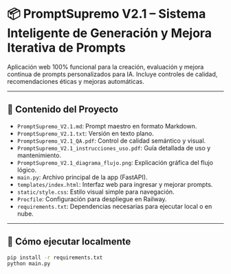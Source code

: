 # 📦 PromptSupremo V2.1 – Sistema Inteligente de Generación y Mejora Iterativa de Prompts

Aplicación web 100% funcional para la creación, evaluación y mejora continua de prompts personalizados para IA. Incluye controles de calidad, recomendaciones éticas y mejoras automáticas.

---

## 📘 Contenido del Proyecto

- `PromptSupremo_V2.1.md`: Prompt maestro en formato Markdown.
- `PromptSupremo_V2.1.txt`: Versión en texto plano.
- `PromptSupremo_V2.1_QA.pdf`: Control de calidad semántico y visual.
- `PromptSupremo_V2.1_instrucciones_uso.pdf`: Guía detallada de uso y mantenimiento.
- `PromptSupremo_V2.1_diagrama_flujo.png`: Explicación gráfica del flujo lógico.
- `main.py`: Archivo principal de la app (FastAPI).
- `templates/index.html`: Interfaz web para ingresar y mejorar prompts.
- `static/style.css`: Estilo visual simple para navegación.
- `Procfile`: Configuración para despliegue en Railway.
- `requirements.txt`: Dependencias necesarias para ejecutar local o en nube.

---

## 🚀 Cómo ejecutar localmente

```bash
pip install -r requirements.txt
python main.py
